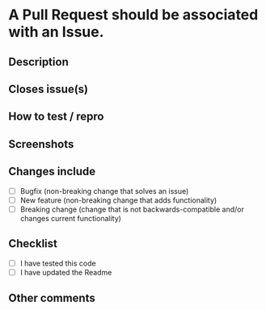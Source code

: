 
# A Pull Request should be associated with an Issue.

## Description

## Closes issue(s)

## How to test / repro

## Screenshots

## Changes include
- [ ] Bugfix (non-breaking change that solves an issue)
- [ ] New feature (non-breaking change that adds functionality)
- [ ] Breaking change (change that is not backwards-compatible and/or changes current functionality)

## Checklist
- [ ] I have tested this code
- [ ] I have updated the Readme

## Other comments
